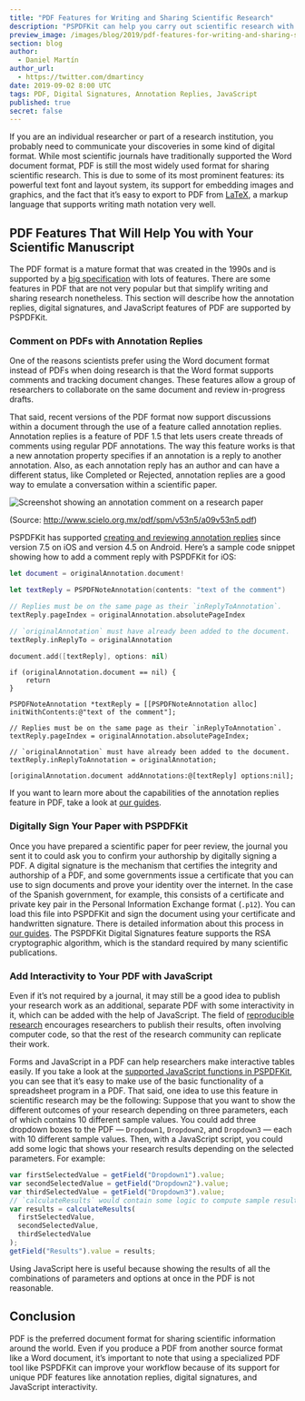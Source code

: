 ```yaml
---
title: "PDF Features for Writing and Sharing Scientific Research"
description: "PSPDFKit can help you carry out scientific research with features like annotation replies, digital signatures, and JavaScript."
preview_image: /images/blog/2019/pdf-features-for-writing-and-sharing-scientific-research/article-header.png
section: blog
author:
  - Daniel Martín
author_url:
  - https://twitter.com/dmartincy
date: 2019-09-02 8:00 UTC
tags: PDF, Digital Signatures, Annotation Replies, JavaScript
published: true
secret: false
---
```


If you are an individual researcher or part of a research institution, you probably need to communicate your discoveries in some kind of digital format. While most scientific journals have traditionally supported the Word document format, PDF is still the most widely used format for sharing scientific research. This is due to some of its most prominent features: its powerful text font and layout system, its support for embedding images and graphics, and the fact that it’s easy to export to PDF from [LaTeX][], a markup language that supports writing math notation very well.

## PDF Features That Will Help You with Your Scientific Manuscript

The PDF format is a mature format that was created in the 1990s and is supported by a [big specification][pdf spec] with lots of features. There are some features in PDF that are not very popular but that simplify writing and sharing research nonetheless. This section will describe how the annotation replies, digital signatures, and JavaScript features of PDF are supported by PSPDFKit.

### Comment on PDFs with Annotation Replies

One of the reasons scientists prefer using the Word document format instead of PDFs when doing research is that the Word format supports comments and tracking document changes. These features allow a group of researchers to collaborate on the same document and review in-progress drafts.

That said, recent versions of the PDF format now support discussions within a document through the use of a feature called annotation replies. Annotation replies is a feature of PDF 1.5 that lets users create threads of comments using regular PDF annotations. The way this feature works is that a new annotation property specifies if an annotation is a reply to another annotation. Also, as each annotation reply has an author and can have a different status, like Completed or Rejected, annotation replies are a good way to emulate a conversation within a scientific paper.

![Screenshot showing an annotation comment on a research paper](/images/blog/2019/pdf-features-for-writing-and-sharing-scientific-research/annotation-reviews-paper.png)

(Source: http://www.scielo.org.mx/pdf/spm/v53n5/a09v53n5.pdf)

PSPDFKit has supported [creating and reviewing annotation replies][] since version 7.5 on iOS and version 4.5 on Android. Here’s a sample code snippet showing how to add a comment reply with PSPDFKit for iOS:

```swift
let document = originalAnnotation.document!

let textReply = PSPDFNoteAnnotation(contents: "text of the comment")

// Replies must be on the same page as their `inReplyToAnnotation`.
textReply.pageIndex = originalAnnotation.absolutePageIndex

// `originalAnnotation` must have already been added to the document.
textReply.inReplyTo = originalAnnotation

document.add([textReply], options: nil)
```

```objc
if (originalAnnotation.document == nil) {
    return
}

PSPDFNoteAnnotation *textReply = [[PSPDFNoteAnnotation alloc] initWithContents:@"text of the comment"];

// Replies must be on the same page as their `inReplyToAnnotation`.
textReply.pageIndex = originalAnnotation.absolutePageIndex;

// `originalAnnotation` must have already been added to the document.
textReply.inReplyToAnnotation = originalAnnotation;

[originalAnnotation.document addAnnotations:@[textReply] options:nil];
```

If you want to learn more about the capabilities of the annotation replies feature in PDF, take a look at [our guides][annotation replies].

### Digitally Sign Your Paper with PSPDFKit

Once you have prepared a scientific paper for peer review, the journal you sent it to could ask you to confirm your authorship by digitally signing a PDF. A digital signature is the mechanism that certifies the integrity and authorship of a PDF, and some governments issue a certificate that you can use to sign documents and prove your identity over the internet. In the case of the Spanish government, for example, this consists of a certificate and private key pair in the Personal Information Exchange format (`.p12`). You can load this file into PSPDFKit and sign the document using your certificate and handwritten signature. There is detailed information about this process in [our guides][digital signatures]. The PSPDFKit Digital Signatures feature supports the RSA cryptographic algorithm, which is the standard required by many scientific publications.

### Add Interactivity to Your PDF with JavaScript

Even if it’s not required by a journal, it may still be a good idea to publish your research work as an additional, separate PDF with some interactivity in it, which can be added with the help of JavaScript. The field of [reproducible research][] encourages researchers to publish their results, often involving computer code, so that the rest of the research community can replicate their work.

Forms and JavaScript in a PDF can help researchers make interactive tables easily. If you take a look at the [supported JavaScript functions in PSPDFKit][javascript api], you can see that it’s easy to make use of the basic functionality of a spreadsheet program in a PDF. That said, one idea to use this feature in scientific research may be the following: Suppose that you want to show the different outcomes of your research depending on three parameters, each of which contains 10 different sample values. You could add three dropdown boxes to the PDF — `Dropdown1`, `Dropdown2`, and `Dropdown3` — each with 10 different sample values. Then, with a JavaScript script, you could add some logic that shows your research results depending on the selected parameters. For example:

```js
var firstSelectedValue = getField("Dropdown1").value;
var secondSelectedValue = getField("Dropdown2").value;
var thirdSelectedValue = getField("Dropdown3").value;
// `calculateResults` would contain some logic to compute sample results for a part of your original research.
var results = calculateResults(
  firstSelectedValue,
  secondSelectedValue,
  thirdSelectedValue
);
getField("Results").value = results;
```

Using JavaScript here is useful because showing the results of all the combinations of parameters and options at once in the PDF is not reasonable.

## Conclusion

PDF is the preferred document format for sharing scientific information around the world. Even if you produce a PDF from another source format like a Word document, it’s important to note that using a specialized PDF tool like PSPDFKit can improve your workflow because of its support for unique PDF features like annotation replies, digital signatures, and
JavaScript interactivity.

[latex]: https://www.latex-project.org
[pdf spec]: https://www.adobe.com/content/dam/acom/en/devnet/pdf/pdfs/PDF32000_2008.pdf
[creating and reviewing annotation replies]: https://pspdfkit.com/blog/2018/annotation-replies-and-reviews/
[annotation replies]: https://pspdfkit.com/guides/ios/current/annotations/replies/
[digital signatures]: https://pspdfkit.com/guides/ios/current/features/digital-signatures/
[javascript api]: https://pspdfkit.com/guides/ios/current/features/javascript/#supported-features
[reproducible research]: https://reproducibleresearch.net
